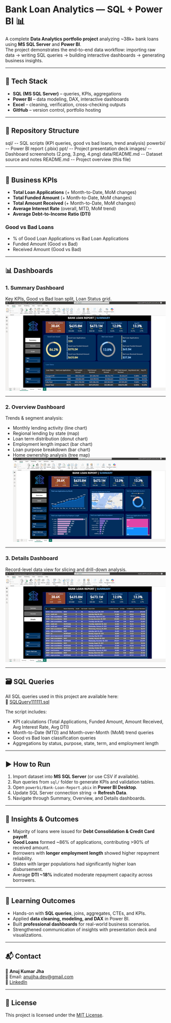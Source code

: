 # Bank Loan Analytics — SQL + Power BI 📊

A complete **Data Analytics portfolio project** analyzing ~38k+ bank loans using **MS SQL Server** and **Power BI**.  
The project demonstrates the end-to-end data workflow: importing raw data → writing SQL queries → building interactive dashboards → generating business insights.  

---

## 🔧 Tech Stack
- **SQL (MS SQL Server)** – queries, KPIs, aggregations  
- **Power BI** – data modeling, DAX, interactive dashboards  
- **Excel** – cleaning, verification, cross-checking outputs  
- **GitHub** – version control, portfolio hosting  

---

## 📂 Repository Structure
sql/ -- SQL scripts (KPI queries, good vs bad loans, trend analysis)
powerbi/ -- Power BI report (.pbix)
ppt/ -- Project presentation deck
images/ -- Dashboard screenshots (2.png, 3.png, 4.png)
data/README.md -- Dataset source and notes
README.md -- Project overview (this file)


---

## 🧮 Business KPIs
- **Total Loan Applications** (+ Month-to-Date, MoM changes)  
- **Total Funded Amount** (+ Month-to-Date, MoM changes)  
- **Total Amount Received** (+ Month-to-Date, MoM changes)  
- **Average Interest Rate** (overall, MTD, MoM trend)  
- **Average Debt-to-Income Ratio (DTI)**  

### Good vs Bad Loans
- % of Good Loan Applications vs Bad Loan Applications  
- Funded Amount (Good vs Bad)  
- Received Amount (Good vs Bad)  

---

## 📊 Dashboards

### **1. Summary Dashboard**
Key KPIs, Good vs Bad loan split, Loan Status grid.  
![Summary](2.png)

---

### **2. Overview Dashboard**
Trends & segment analysis:  
- Monthly lending activity (line chart)  
- Regional lending by state (map)  
- Loan term distribution (donut chart)  
- Employment length impact (bar chart)  
- Loan purpose breakdown (bar chart)  
- Home ownership analysis (tree map)  
![Overview](3.png)

---

### **3. Details Dashboard**
Record-level data view for slicing and drill-down analysis.  
![Details](4.png)

---

## 🗃️ SQL Queries
All SQL queries used in this project are available here:  
📂 [SQLQuery111111.sql](SQLQuery111111.sql)

The script includes:
- KPI calculations (Total Applications, Funded Amount, Amount Received, Avg Interest Rate, Avg DTI)  
- Month-to-Date (MTD) and Month-over-Month (MoM) trend queries  
- Good vs Bad loan classification queries  
- Aggregations by status, purpose, state, term, and employment length  
 

---

## ▶️ How to Run
1. Import dataset into **MS SQL Server** (or use CSV if available).  
2. Run queries from `sql/` folder to generate KPIs and validation tables.  
3. Open `powerbi/Bank-Loan-Report.pbix` in **Power BI Desktop**.  
4. Update SQL Server connection string → **Refresh Data**.  
5. Navigate through Summary, Overview, and Details dashboards.  

---

## 📑 Insights & Outcomes
- Majority of loans were issued for **Debt Consolidation & Credit Card payoff**.  
- **Good Loans** formed ~86% of applications, contributing >90% of received amount.  
- Borrowers with **longer employment length** showed higher repayment reliability.  
- States with larger populations had significantly higher loan disbursement.  
- Average **DTI ~18%** indicated moderate repayment capacity across borrowers.  

---

## 🎯 Learning Outcomes
- Hands-on with **SQL queries**, joins, aggregates, CTEs, and KPIs.  
- Applied **data cleaning, modeling, and DAX** in Power BI.  
- Built **professional dashboards** for real-world business scenarios.  
- Strengthened communication of insights with presentation deck and visualizations.  

---

## 📬 Contact
👤 **Anuj Kumar Jha**  
📧 Email: [anujjha.dev@gmail.com](mailto:anujjha.dev@gmail.com)  
🔗 [LinkedIn]([https://linkedin.com](https://www.linkedin.com/in/anujjha-dev/))

---

## 📜 License
This project is licensed under the [MIT License](LICENSE).  
